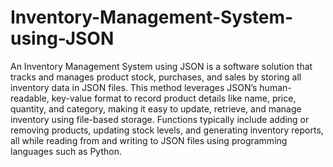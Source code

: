 # Inventory-Management-System-using-JSON
An Inventory Management System using JSON is a software solution that tracks and manages product stock, purchases, and sales by storing all inventory data in JSON files. This method leverages JSON’s human-readable, key-value format to record product details like name, price, quantity, and category, making it easy to update, retrieve, and manage inventory using file-based storage. Functions typically include adding or removing products, updating stock levels, and generating inventory reports, all while reading from and writing to JSON files using programming languages such as Python.
